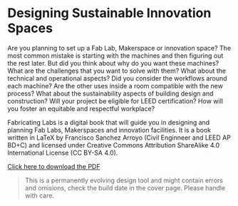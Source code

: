 # Designing Sustainable Innovation Spaces

Are you planning to set up a Fab Lab, Makerspace or innovation space? The most common mistake is starting with the machines and then figuring out the rest later. But did you think about why do you want these machines? What are the challenges that you want to solve with them?  What about the technical and operational aspects? Did you consider the workflows around each machine? Are the other uses inside a room compatible with the new process? What about the sustainability aspects of building design and construction? Will your project be eligible for LEED certification? How will you foster an equitable and respectful workplace?

Fabricating Labs is a digital book that will guide you in designing and planning Fab Labs, Makerspaces and innovation facilities. It is a book written in LaTeX by Francisco Sanchez Arroyo (Civil Enginneer and LEED AP BD+C) and licensed under Creative Commons Attribution ShareAlike 4.0 International License (CC BY-SA 4.0).

[Click here to download the PDF](https://github.com/TheBeachLab/sustainable-innovation-spaces/raw/master/sustainable-innovation.pdf)

> This is a permanently evolving design tool and might contain errors and omisions, check the build date in the cover page. Please handle with care.
